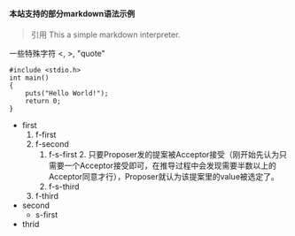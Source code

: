 #### 本站支持的部分markdown语法示例

> 	引用
>	This a simple markdown interpreter.

一些特殊字符 <, >, "quote"

	#include <stdio.h>
	int main()
	{
		puts("Hello World!");
		return 0;
	}

* first
	1. f-first
	2. f-second
		1. f-s-first
			2. 只要Proposer发的提案被Acceptor接受（刚开始先认为只需要一个Acceptor接受即可，在推导过程中会发现需要半数以上的Acceptor同意才行），Proposer就认为该提案里的value被选定了。
		3. f-s-third
	4. f-third
* second
	+ s-first
* thrid
